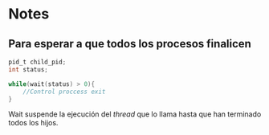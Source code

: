 # Notes

## Para esperar a que todos los procesos finalicen

```c
pid_t child_pid;
int status;

while(wait(status) > 0){
	//Control proccess exit
}

```
Wait suspende la ejecución del _thread_ que lo llama hasta que han terminado todos los hijos. 
